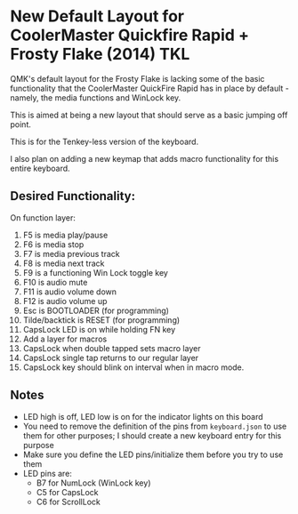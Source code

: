 # New Default Layout for CoolerMaster Quickfire Rapid + Frosty Flake (2014) TKL

QMK's default layout for the Frosty Flake is lacking some of the basic functionality that the CoolerMaster QuickFire Rapid has in place by default - namely, the media functions and WinLock key.

This is aimed at being a new layout that should serve as a basic jumping off point.

This is for the Tenkey-less version of the keyboard.

I also plan on adding a new keymap that adds macro functionality for this entire keyboard.

## Desired Functionality:

On function layer:

1. F5 is media play/pause
1. F6 is media stop
1. F7 is media previous track
1. F8 is media next track
1. F9 is a functioning Win Lock toggle key
1. F10 is audio mute
1. F11 is audio volume down
1. F12 is audio volume up
1. Esc is BOOTLOADER (for programming)
1. Tilde/backtick is RESET (for programming)
1. CapsLock LED is on while holding FN key
1. Add a layer for macros
1. CapsLock when double tapped sets macro layer
1. CapsLock single tap returns to our regular layer
1. CapsLock key should blink on interval when in macro mode.

## Notes

* LED high is off, LED low is on for the indicator lights on this board
* You need to remove the definition of the pins from `keyboard.json` to use them for other purposes; I should create a new keyboard entry for this purpose
* Make sure you define the LED pins/initialize them before you try to use them
* LED pins are:
  * B7 for NumLock (WinLock key)
  * C5 for CapsLock
  * C6 for ScrollLock